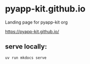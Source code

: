 # pyapp-kit.github.io

Landing page for pyapp-kit org

https://pyapp-kit.github.io/

## serve locally:

```sh
uv run mkdocs serve
```
